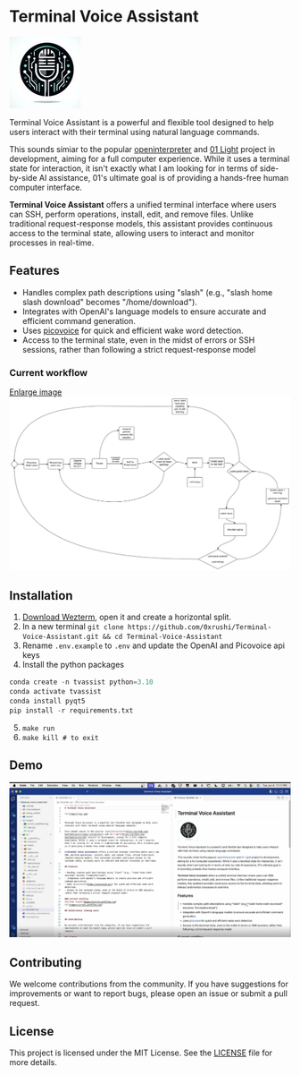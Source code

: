 # Terminal Voice Assistant

![](images/logo.jpg)


Terminal Voice Assistant is a powerful and flexible tool designed to help users interact with their terminal using natural language commands. 

This sounds simiar to the popular [openinterpreter](https://github.com/OpenInterpreter/open-interpreter) and [01 Light](https://github.com/OpenInterpreter/01) project in development, aiming for a full computer experience. While it uses a terminal state for interaction, it isn't exactly what I am looking for in terms of side-by-side AI assistance, 01's ultimate goal is of providing a hands-free human computer interface. 

**Terminal Voice Assistant** offers a unified terminal interface where users can SSH, perform operations, install, edit, and remove files. Unlike traditional request-response models, this assistant provides continuous access to the terminal state, allowing users to interact and monitor processes in real-time.

## Features

- Handles complex path descriptions using "slash" (e.g., "slash home slash download" becomes "/home/download").
- Integrates with OpenAI's language models to ensure accurate and efficient command generation.
- Uses [picovoice](https://picovoice.ai/) for quick and efficient wake word detection.
- Access to the terminal state, even in the midst of errors or SSH sessions, rather than following a strict request-response model

### Current workflow
[Enlarge image](images/current_workflow.svg)
![](images/current_workflow.svg)

## Installation

1. [Download Wezterm](https://wezfurlong.org/wezterm/install/macos.html), open it and create a horizontal split.
2. In a new terminal `git clone https://github.com/0xrushi/Terminal-Voice-Assistant.git && cd Terminal-Voice-Assistant`
3. Rename `.env.example` to `.env` and update the OpenAI and Picovoice api keys 
4. Install the python packages 
```python
conda create -n tvassist python=3.10
conda activate tvassist
conda install pyqt5
pip install -r requirements.txt
```
5. `make run`
6. `make kill # to exit`

## Demo

[![Watch the video](images/thumbnail.png)](https://odysee.com/@rushi:2/Terminal-Voice-Assistant-demo:5)



## Contributing

We welcome contributions from the community. If you have suggestions for improvements or want to report bugs, please open an issue or submit a pull request.

## License

This project is licensed under the MIT License. See the [LICENSE](LICENSE) file for more details.
